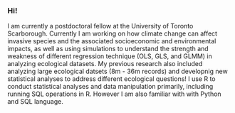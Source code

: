 ### Hi! 
I am currently a postdoctoral fellow at the University of Toronto Scarborough. Currently I am working on how climate change can affect invasive species and the associated socioeconomic and environmental impacts, as well as using simulations to understand the strength and weakness of different regression technique (OLS, GLS, and GLMM) in analyzing ecological datasets. My previous research also included analyzing large ecological datsets (8m - 36m records) and developnig new statistical analyses to address different ecological questions! 
I use R to conduct statistical analyses and data manipulation primarily, including running SQL operations in R. However I am also familiar with with Python and SQL language. 


<!--
**tpaknok/tpaknok** is a ✨ _special_ ✨ repository because its `README.md` (this file) appears on your GitHub profile.

Here are some ideas to get you started:

- 🔭 I’m currently working on ...
- 🌱 I’m currently learning ...
- 👯 I’m looking to collaborate on ...
- 🤔 I’m looking for help with ...
- 💬 Ask me about ...
- 📫 How to reach me: ...
- 😄 Pronouns: ...
- ⚡ Fun fact: ...
-->
